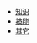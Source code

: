 <!-- docs/_sidebar.md 侧边栏-->

* [知识](./initwithmarkdown/index.md "The greatest guide in the world")
* [技能](./initwithmarkdown/index.md)
* [其它](./initwithmarkdown/index.md)